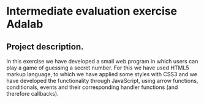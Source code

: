 # Intermediate evaluation exercise Adalab

## Project description.
In this exercise we have developed a small web program in which users can play a game of guessing a secret number.
For this we have used HTML5 markup language, to which we have applied some styles with CSS3 and we have developed the functionality through JavaScript, using arrow functions, conditionals, events and their corresponding handler functions (and therefore callbacks).
